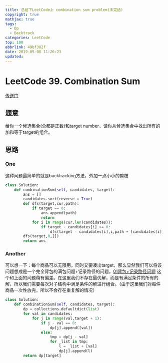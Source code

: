 ```yaml
---
title: 总结下LeetCode上 combination sum problem(未完结)
copyright: true
mathjax: true
tags:
  - Dp
  - Backtrack
categories: LeetCode
top: 100
abbrlink: 49bf382f
date: 2019-05-08 11:26:23
updated:
---
```

# LeetCode 39. Combination Sum
[传送门](https://leetcode.com/problems/combination-sum/)
## 题意
给你一个候选集合(全都是正数)和target number，请你从候选集合中找出所有的加和等于target的组合。
<!--more-->
## 思路
### One 
这种问题最简单的就是backtracking方法，外加一点小小的剪枝
```python
class Solution:
    def combinationSum(self, candidates, target):
        ans = []
        candidates.sort(reverse = True)
        def dfs(target,cur,path):
            if target == 0:
                ans.append(path)
                return 
            for i in range(cur,len(candidates)):
                if target - candidates[i] >= 0:
                    dfs(target - candidates[i],i,path + [candidates[i]])
        dfs(target,0,[])
        return ans
```
### Another
可以想一下：每个商品可以无限用，同时又要凑出target，那么显然我们可以将该问题想成是一个完全背包的满包问题+记录路径的问题。[01背包+记录路径问题](https://blog.csdn.net/HowardEmily/article/details/77175117)
这个和上面的问题稍有偏差。在这里我们不存在最优解，而是有满足条件的所有的解，所以我们需要每次对子结构中满足条件的解进行组合。（由于这里我们对每件商品一次性放完，所以不会存在重复解的情况）
```python
class Solution:
    def combinationSum(self, candidates, target):
        dp = collections.defaultdict(list)
        for val in candidates:
            for j in range(val,target + 1):
                if j - val == 0:
                    dp[j].append([val])
                else:
                    tmp = dp[j - val]
                    for _list in tmp:
                        l = _list + [val]
                        dp[j].append(l)
        return dp[target]
```


